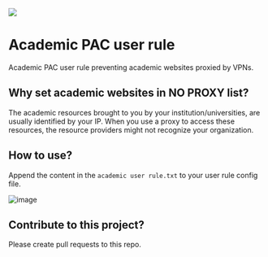 ![](https://img.shields.io/github/license/liupeng3425/academic-pac-user-rule)

# Academic PAC user rule
Academic PAC user rule preventing academic websites proxied by VPNs.

## Why set academic websites in NO PROXY list?

The academic resources brought to you by your institution/universities, are usually identified by your IP. When you use a proxy to access these resources, the resource providers might not recognize your organization.

## How to use?
Append the content in the `academic user rule.txt` to your user rule config file.

![image](https://s1.ax1x.com/2020/06/17/NAIIXj.md.png)

## Contribute to this project?
Please create pull requests to this repo.
